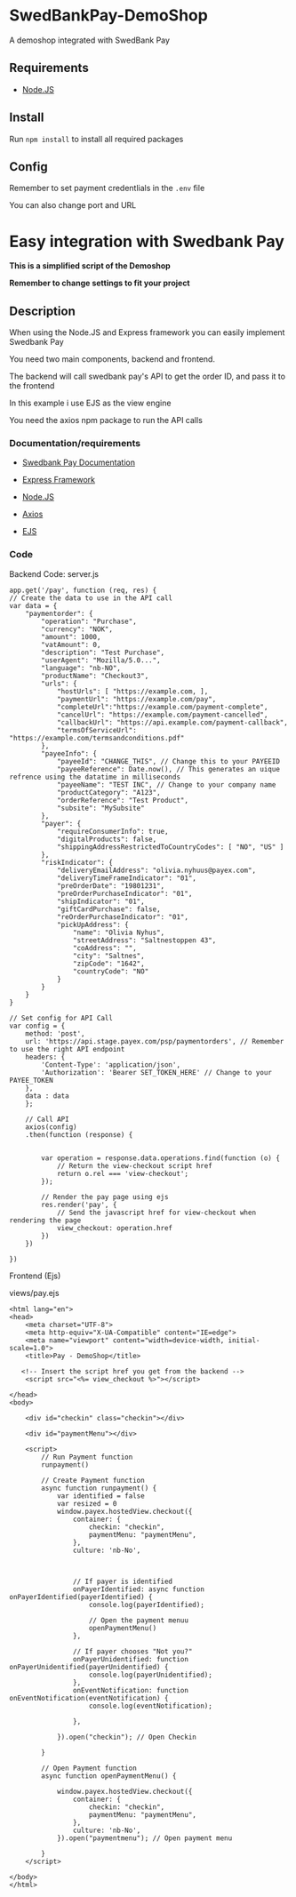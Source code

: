 # SwedBankPay-DemoShop
A demoshop integrated with SwedBank Pay

## Requirements
- [Node.JS](https://nodejs.org/en/)

## Install
Run ``npm install`` to install all required packages

## Config
Remember to set payment credentlials in the ``.env`` file

You can also change port and URL


# Easy integration with Swedbank Pay

**This is a simplified script of the Demoshop**

**Remember to change settings to fit your project**

## Description
When using the Node.JS and Express framework you can easily implement Swedbank Pay 

You need two main components, backend and frontend. 

The backend will call swedbank pay's API to get the order ID, and pass it to the frontend

In this example i use EJS as the view engine


You need the axios npm package to run the API calls

### Documentation/requirements
- [Swedbank Pay Documentation](https://developer.swedbankpay.com/checkout-v3/starter/)
- [Express Framework](https://expressjs.com/)
- [Node.JS](https://nodejs.org/en/)

- [Axios](https://www.npmjs.com/package/axios)
- [EJS](https://ejs.co/)




### Code
Backend Code:
server.js
````
app.get('/pay', function (req, res) {
// Create the data to use in the API call
var data = {
    "paymentorder": {
        "operation": "Purchase",
        "currency": "NOK",
        "amount": 1000,
        "vatAmount": 0,
        "description": "Test Purchase",
        "userAgent": "Mozilla/5.0...",
        "language": "nb-NO",
        "productName": "Checkout3",
        "urls": {
            "hostUrls": [ "https://example.com, ],
            "paymentUrl": "https://example.com/pay",
            "completeUrl":"https://example.com/payment-complete",
            "cancelUrl": "https://example.com/payment-cancelled",
            "callbackUrl": "https://api.example.com/payment-callback",
            "termsOfServiceUrl": "https://example.com/termsandconditions.pdf"
        },
        "payeeInfo": {
            "payeeId": "CHANGE_THIS", // Change this to your PAYEEID
            "payeeReference": Date.now(), // This generates an uique refrence using the datatime in milliseconds
            "payeeName": "TEST INC", // Change to your company name
            "productCategory": "A123",
            "orderReference": "Test Product",
            "subsite": "MySubsite"
        },
        "payer": {
            "requireConsumerInfo": true,
            "digitalProducts": false,
            "shippingAddressRestrictedToCountryCodes": [ "NO", "US" ]
        },
        "riskIndicator": {
            "deliveryEmailAddress": "olivia.nyhuus@payex.com",
            "deliveryTimeFrameIndicator": "01",
            "preOrderDate": "19801231",
            "preOrderPurchaseIndicator": "01",
            "shipIndicator": "01",
            "giftCardPurchase": false,
            "reOrderPurchaseIndicator": "01",
            "pickUpAddress": {
                "name": "Olivia Nyhus",
                "streetAddress": "Saltnestoppen 43",
                "coAddress": "",
                "city": "Saltnes",
                "zipCode": "1642",
                "countryCode": "NO"
            }
        }
    }
}

// Set config for API Call
var config = {
    method: 'post',
    url: 'https://api.stage.payex.com/psp/paymentorders', // Remember to use the right API endpoint
    headers: { 
        'Content-Type': 'application/json', 
        'Authorization': 'Bearer SET_TOKEN_HERE' // Change to your PAYEE_TOKEN
    },
    data : data
    };
    
    // Call API
    axios(config)
    .then(function (response) {


        var operation = response.data.operations.find(function (o) {
            // Return the view-checkout script href
            return o.rel === 'view-checkout';
        });
    
        // Render the pay page using ejs
        res.render('pay', {
            // Send the javascript href for view-checkout when rendering the page
            view_checkout: operation.href
        })
    })
          
})
````

Frontend (Ejs)

views/pay.ejs
````
<html lang="en">
<head>
    <meta charset="UTF-8">
    <meta http-equiv="X-UA-Compatible" content="IE=edge">
    <meta name="viewport" content="width=device-width, initial-scale=1.0">
    <title>Pay - DemoShop</title>
   
   <!-- Insert the script href you get from the backend -->
    <script src="<%= view_checkout %>"></script>

</head>
<body>
  
    <div id="checkin" class="checkin"></div>
             
    <div id="paymentMenu"></div>
    
    <script>
        // Run Payment function
        runpayment()

        // Create Payment function
        async function runpayment() {
            var identified = false
            var resized = 0
            window.payex.hostedView.checkout({
                container: {
                    checkin: "checkin",
                    paymentMenu: "paymentMenu",
                },
                culture: 'nb-No',

                

                // If payer is identified
                onPayerIdentified: async function onPayerIdentified(payerIdentified) {
                    console.log(payerIdentified);

                    // Open the payment menuu
                    openPaymentMenu()
                },

                // If payer chooses "Not you?"
                onPayerUnidentified: function onPayerUnidentified(payerUnidentified) {
                    console.log(payerUnidentified);
                },
                onEventNotification: function onEventNotification(eventNotification) {
                    console.log(eventNotification);
                    
                },
                
            }).open("checkin"); // Open Checkin 

        }
        
        // Open Payment function
        async function openPaymentMenu() {
            
            window.payex.hostedView.checkout({
                container: {
                    checkin: "checkin",
                    paymentMenu: "paymentMenu",
                },
                culture: 'nb-No',
            }).open("paymentmenu"); // Open payment menu
            
        }
    </script>

</body>
</html>

````